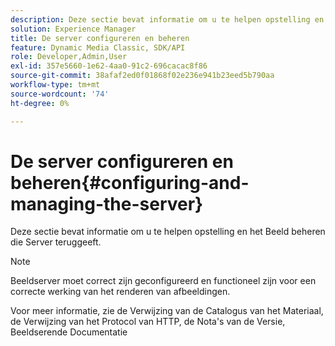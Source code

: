 ```yaml
---
description: Deze sectie bevat informatie om u te helpen opstelling en het Beeld beheren die Server teruggeeft.
solution: Experience Manager
title: De server configureren en beheren
feature: Dynamic Media Classic, SDK/API
role: Developer,Admin,User
exl-id: 357e5660-1e62-4aa0-91c2-696cacac8f86
source-git-commit: 38afaf2ed0f01868f02e236e941b23eed5b790aa
workflow-type: tm+mt
source-wordcount: '74'
ht-degree: 0%

---
```


# De server configureren en beheren{#configuring-and-managing-the-server}

Deze sectie bevat informatie om u te helpen opstelling en het Beeld beheren die Server teruggeeft.

>[!NOTE]
>
>Beeldserver moet correct zijn geconfigureerd en functioneel zijn voor een correcte werking van het renderen van afbeeldingen.

Voor meer informatie, zie de Verwijzing van de Catalogus van het Materiaal, de Verwijzing van het Protocol van HTTP, de Nota&#39;s van de Versie, Beeldserende Documentatie
